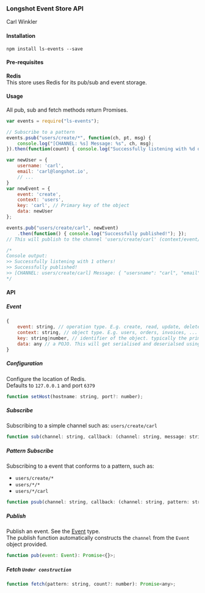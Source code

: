 ### Longshot Event Store API
Carl Winkler

#### Installation
```
npm install ls-events --save
```

#### Pre-requisites
 **Redis**  
 This store uses Redis for its pub/sub and event storage.

#### Usage
All pub, sub and fetch methods return Promises.

```javascript
var events = require("ls-events");

// Subscribe to a pattern
events.psub("users/create/*", function(ch, pt, msg) {
	console.log("[CHANNEL: %s] Message: %s", ch, msg);
}).then(function(count) { console.log("Successfully listening with %d others", count) });

var newUser = {
	username: 'carl',
	email: 'carl@longshot.io',
	// ...
}
var newEvent = {
	event: 'create',
	context: 'users',
	key: 'carl', // Primary key of the object 
	data: newUser
};

events.pub("users/create/carl", newEvent)
	.then(function() { console.log("Successfully published!"); }); 
// This will publish to the channel 'users/create/carl' (context/event/key)

/*
Console output:
>> Successfully listening with 1 others!
>> Successfully published!
>> [CHANNEL: users/create/carl] Message: { "usersname": "carl", "email": "carl@longshot.io" } 
*/
```

#### API

##### Event
```javascript
{
	event: string, // operation type. E.g. create, read, update, delete, ...
	context: string, // object type. E.g. users, orders, invoices, ...
	key: string|number, // identifier of the object. typically the primary key.
	data: any // a POJO. This will get serialised and deserialsed using JSON.	
}
```

##### Configuration
Configure the location of Redis.  
Defaults to `127.0.0.1` and port `6379`
```javascript
function setHost(hostname: string, port?: number);

```

##### Subscribe
Subscribing to a simple channel such as: `users/create/carl`
```javascript
function sub(channel: string, callback: (channel: string, message: string) =>  void): Promise<{}>;
```

##### Pattern Subscribe
Subscribing to a event that conforms to a pattern, such as:  
* `users/create/*`
* `users/*/*`
* `users/*/carl`

```javascript
function psub(channel: string, callback: (channel: string, pattern: string, message: string) =>  void): Promise<{}>;
```

##### Publish
Publish an event. See the [Event](#event) type.  
The publish function automatically constructs the `channel` from the `Event` object provided.

```javascript
function pub(event: Event): Promise<{}>;
```

##### Fetch `Under construction`
```javascript
function fetch(pattern: string, count?: number): Promise<any>;
```